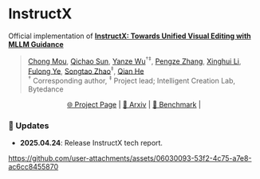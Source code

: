# InstructX

Official implementation of **[InstructX: Towards Unified Visual Editing with MLLM Guidance](https://arxiv.org/pdf/2510.08485)**

> [Chong Mou](https://scholar.google.com/citations?user=SYQoDk0AAAAJ&hl=zh-CN), [Qichao Sun](https://huggingface.co/Simons212), [Yanze Wu](https://scholar.google.com/citations?user=FdHiVvkAAAAJ&hl=zh-CN)<sup>&dagger;</sup><sup>&ddagger;</sup>, [Pengze Zhang](https://openreview.net/profile?id=%7EPengze_Zhang1), [Xinghui Li](https://crayon-shinchan.github.io/xinghui99.github.io/), [Fulong Ye](https://scholar.google.com/citations?user=-BbQ5VgAAAAJ&hl=zh-CN), [Songtao Zhao](https://openreview.net/profile?id=~Songtao_Zhao1)<sup>&ddagger;</sup>, [Qian He](https://scholar.google.com/citations?user=9rWWCgUAAAAJ)<br>
> <sup>&dagger;</sup> Corresponding author, <sup>&ddagger;</sup> Project lead;
> Intelligent Creation Lab, Bytedance

<p align="center">
  <a href="https://mc-e.github.io/project/InstructX/">🌐 Project Page</a> |
  <a href="https://arxiv.org/pdf/2510.08485">📜 Arxiv</a> |
  <a href="">🤗 Benchmark</a> |
</p>

### :triangular_flag_on_post: Updates
* **2025.04.24**: Release InstructX tech report.

https://github.com/user-attachments/assets/06030093-53f2-4c75-a7e8-ac6cc8455870


